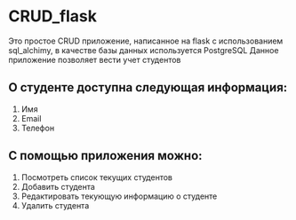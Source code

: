# CRUD_flask

Это простое CRUD приложение, написанное на flask с использованием sql_alchimy, в качестве базы данных используется PostgreSQL
Данное приложение позволяет вести учет студентов

## О студенте доступна следующая информация: 
1. Имя
2. Email
3. Телефон 

## С помощью приложения можно:
1. Посмотреть список текущих студентов
2. Добавить студента
3. Редактировать текующую информацию о студенте 
4. Удалить студента
